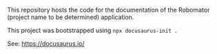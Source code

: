 This repository hosts the code for the documentation of the Robomator (project name to be determined) application.

This project was bootstrapped using `npx docusaurus-init .`

See: https://docusaurus.io/
